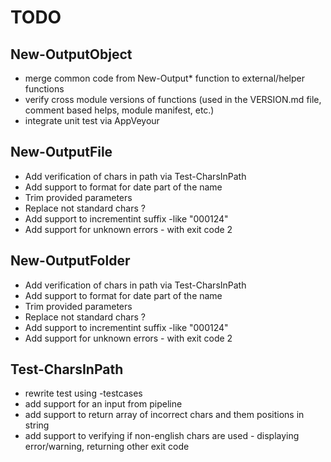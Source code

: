 # TODO 

## New-OutputObject
- merge common code from New-Output* function to external/helper functions
- verify cross module versions of functions (used in the VERSION.md file, comment based helps, module manifest, etc.)
- integrate unit test via AppVeyour

## New-OutputFile
- Add verification of chars in path via Test-CharsInPath
- Add support to format for date part of the name
- Trim provided parameters
- Replace not standard chars ?
- Add support to incrementint suffix -like "000124"
- Add support for unknown errors - with exit code 2

## New-OutputFolder
- Add verification of chars in path via Test-CharsInPath
- Add support to format for date part of the name
- Trim provided parameters
- Replace not standard chars ?
- Add support to incrementint suffix -like "000124"
- Add support for unknown errors - with exit code 2

## Test-CharsInPath
- rewrite test using -testcases
- add support for an input from pipeline
- add support to return array of incorrect chars and them positions in string
- add support to verifying if non-english chars are used - displaying error/warning, returning other exit code
